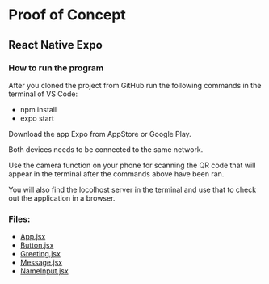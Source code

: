 # Proof of Concept

## React Native Expo

### How to run the program

After you cloned the project from GitHub run the following commands in the terminal of VS Code:

- npm install
- expo start

Download the app Expo from AppStore or Google Play.

Both devices needs to be connected to the same network.

Use the camera function on your phone for scanning the QR code that will appear in the terminal after the commands above have been ran.

You will also find the locolhost server in the terminal and use that to check out the application in a browser.

### Files:

- [App.jsx](App.jsx)
- [Button.jsx](./components/Button.jsx)
- [Greeting.jsx](./components/Greeting.jsx)
- [Message.jsx](./components/Message.jsx.jsx)
- [NameInput.jsx](./components/NameInput.jsx.jsx)
